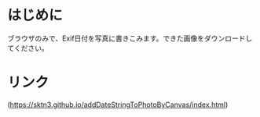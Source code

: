 

# はじめに

ブラウザのみで、Exif日付を写真に書きこみます。できた画像をダウンロードしてください。

# リンク

(https://sktn3.github.io/addDateStringToPhotoByCanvas/index.html)
